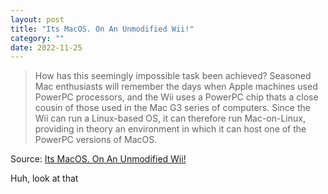 ```yaml
---
layout: post
title: "Its MacOS. On An Unmodified Wii!"
category: ""
date: 2022-11-25
---
```


>How has this seemingly impossible task been achieved? Seasoned Mac enthusiasts will remember the days when Apple machines used PowerPC processors, and the Wii uses a PowerPC chip thats a close cousin of those used in the Mac G3 series of computers. Since the Wii can run a Linux-based OS, it can therefore run Mac-on-Linux, providing in theory an environment in which it can host one of the PowerPC versions of MacOS.

Source: [Its MacOS. On An Unmodified Wii!](https://hackaday.com/2022/11/24/its-macos-on-an-unmodified-wii/)

Huh, look at that
